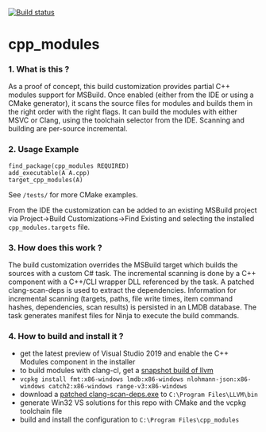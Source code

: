[![Build status](https://ci.appveyor.com/api/projects/status/4gexbm58k239kd5n/branch/master?svg=true)](https://ci.appveyor.com/project/stevencpp/cpp-modules/branch/master)

# cpp_modules

### 1. What is this ?

As a proof of concept, this build customization provides partial C++ modules support for MSBuild. Once enabled (either from the IDE or using a CMake generator), it scans the source files for modules and builds them in the right order with the right flags. It can build the modules with either MSVC or Clang, using the toolchain selector from the IDE. Scanning and building are per-source incremental.

### 2. Usage Example

```
find_package(cpp_modules REQUIRED)
add_executable(A A.cpp)
target_cpp_modules(A)
```

See `/tests/` for more CMake examples.

From the IDE the customization can be added to an existing MSBuild project via Project->Build Customizations->Find Existing and selecting the installed `cpp_modules.targets` file.

### 3. How does this work ?

The build customization overrides the MSBuild target which builds the sources with a custom C# task. The incremental scanning is done by a C++ component with a C++/CLI wrapper DLL referenced by the task. A patched clang-scan-deps is used to extract the dependencies. Information for incremental scanning (targets, paths, file write times, item command hashes, dependencies, scan results) is persisted in an LMDB database. The task generates manifest files for Ninja to execute the build commands.

### 4. How to build and install it ?

- get the latest preview of Visual Studio 2019 and enable the C++ Modules component in the installer
- to build modules with clang-cl, get a [snapshot build of llvm](https://llvm.org/builds/)
- `vcpkg install fmt:x86-windows lmdb:x86-windows nlohmann-json:x86-windows catch2:x86-windows range-v3:x86-windows`
- download a [patched clang-scan-deps.exe](https://drive.google.com/uc?export=download&id=1xHRCY_eF5uPrW2kNMj1LyXeCCfFFVNia) to `C:\Program Files\LLVM\bin`
- generate Win32 VS solutions for this repo with CMake and the vcpkg toolchain file
- build and install the configuration to `C:\Program Files\cpp_modules`